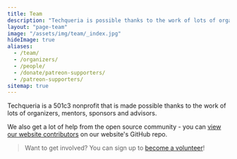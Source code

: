 ```yaml
---
title: Team
description: "Techqueria is possible thanks to the work of lots of organizers, mentors, sponsors and advisors. 🎈"
layout: "page-team"
image: "/assets/img/team/_index.jpg"
hideImage: true
aliases:
  - /team/
  - /organizers/
  - /people/
  - /donate/patreon-supporters/
  - /patreon-supporters/
sitemap: true
---
```


Techqueria is a 501c3 nonprofit that is made possible thanks to the work of lots of organizers, mentors, sponsors and advisors.

We also get a lot of help from the open source community - you can <a href="https://github.com/techqueria/website/graphs/contributors" rel="noopener" target="_blank">view our website contributors</a> on our website's GitHub repo.

> Want to get involved? You can sign up to [become a volunteer](/support-us/volunteer)!
